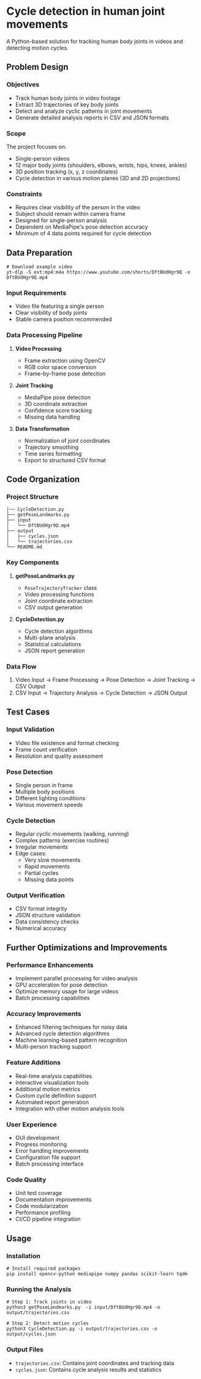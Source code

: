 # Cycle detection in human joint movements

A Python-based solution for tracking human body joints in videos and detecting motion cycles.

## Problem Design

### Objectives
- Track human body joints in video footage
- Extract 3D trajectories of key body joints
- Detect and analyze cyclic patterns in joint movements
- Generate detailed analysis reports in CSV and JSON formats

### Scope
The project focuses on:
- Single-person videos
- 12 major body joints (shoulders, elbows, wrists, hips, knees, ankles)
- 3D position tracking (x, y, z coordinates)
- Cycle detection in various motion planes (3D and 2D projections)

### Constraints
- Requires clear visibility of the person in the video
- Subject should remain within camera frame
- Designed for single-person analysis
- Dependent on MediaPipe's pose detection accuracy
- Minimum of 4 data points required for cycle detection

## Data Preparation
```shell
# Download example video
yt-dlp -S ext:mp4:m4a https://www.youtube.com/shorts/DftBUdHgr9Q -o DftBUdHgr9Q.mp4
```
### Input Requirements
- Video file featuring a single person
- Clear visibility of body joints
- Stable camera position recommended

### Data Processing Pipeline
1. **Video Processing**
   - Frame extraction using OpenCV
   - RGB color space conversion
   - Frame-by-frame pose detection

2. **Joint Tracking**
   - MediaPipe pose detection
   - 3D coordinate extraction
   - Confidence score tracking
   - Missing data handling

3. **Data Transformation**
   - Normalization of joint coordinates
   - Trajectory smoothing
   - Time series formatting
   - Export to structured CSV format

## Code Organization

### Project Structure
```
|── CycleDetection.py
├── getPoseLandmarks.py
├── input
│   └── DftBUdHgr9Q.mp4
├── output
│   ├── cycles.json
│   └── trajectories.csv
└── README.md

```

### Key Components

1. **getPoseLandmarks.py**
   - `PoseTrajectoryTracker` class
   - Video processing functions
   - Joint coordinate extraction
   - CSV output generation

2. **CycleDetection.py**
   - Cycle detection algorithms
   - Multi-plane analysis
   - Statistical calculations
   - JSON report generation

### Data Flow
1. Video Input → Frame Processing → Pose Detection → Joint Tracking → CSV Output
2. CSV Input → Trajectory Analysis → Cycle Detection → JSON Output

## Test Cases

### Input Validation
- Video file existence and format checking
- Frame count verification
- Resolution and quality assessment

### Pose Detection
- Single person in frame
- Multiple body positions
- Different lighting conditions
- Various movement speeds

### Cycle Detection
- Regular cyclic movements (walking, running)
- Complex patterns (exercise routines)
- Irregular movements
- Edge cases:
  - Very slow movements
  - Rapid movements
  - Partial cycles
  - Missing data points

### Output Verification
- CSV format integrity
- JSON structure validation
- Data consistency checks
- Numerical accuracy

## Further Optimizations and Improvements

### Performance Enhancements
- Implement parallel processing for video analysis
- GPU acceleration for pose detection
- Optimize memory usage for large videos
- Batch processing capabilities

### Accuracy Improvements
- Enhanced filtering techniques for noisy data
- Advanced cycle detection algorithms
- Machine learning-based pattern recognition
- Multi-person tracking support

### Feature Additions
- Real-time analysis capabilities
- Interactive visualization tools
- Additional motion metrics
- Custom cycle definition support
- Automated report generation
- Integration with other motion analysis tools

### User Experience
- GUI development
- Progress monitoring
- Error handling improvements
- Configuration file support
- Batch processing interface

### Code Quality
- Unit test coverage
- Documentation improvements
- Code modularization
- Performance profiling
- CI/CD pipeline integration

## Usage

### Installation
```shell
# Install required packages
pip install opencv-python mediapipe numpy pandas scikit-learn tqdm
```

### Running the Analysis
```shell
# Step 1: Track joints in video
python3 getPoseLandmarks.py  -i input/DftBUdHgr9Q.mp4 -o output/trajectories.csv

# Step 2: Detect motion cycles
python3 CycleDetection.py -i output/trajectories.csv -o output/cycles.json
```

### Output Files
- `trajectories.csv`: Contains joint coordinates and tracking data
- `cycles.json`: Contains cycle analysis results and statistics